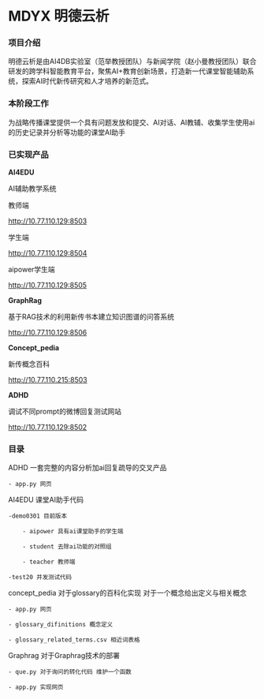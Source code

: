 # MDYX 明德云析


### 项目介绍
明德云析是由AI4DB实验室（范举教授团队）与新闻学院（赵小曼教授团队）联合研发的跨学科智能教育平台，聚焦AI+教育创新场景，打造新一代课堂智能辅助系统，探索AI时代新传研究和人才培养的新范式。

### 本阶段工作
为战略传播课堂提供一个具有问题发放和提交、AI对话、AI教辅、收集学生使用ai的历史记录并分析等功能的课堂AI助手


### 已实现产品

**AI4EDU** 

AI辅助教学系统

教师端  

http://10.77.110.129:8503

学生端    

http://10.77.110.129:8504

aipower学生端  

http://10.77.110.129:8505



**GraphRag** 

基于RAG技术的利用新传书本建立知识图谱的问答系统

http://10.77.110.129:8506

**Concept_pedia** 

新传概念百科

http://10.77.110.215:8503

**ADHD**   

调试不同prompt的微博回复测试网站

http://10.77.110.129:8502

### 目录
ADHD 一套完整的内容分析加ai回复疏导的交叉产品

    - app.py 网页


AI4EDU 课堂AI助手代码 

    -demo0301 目前版本

        - aipower 具有ai课堂助手的学生端
     
        - student 去除ai功能的对照组
     
        - teacher 教师端
     
    -test20 并发测试代码

concept_pedia 对于glossary的百科化实现 对于一个概念给出定义与相关概念

    - app.py 网页
  
    - glossary_difinitions 概念定义
  
    - glossary_related_terms.csv 相近词表格


Graphrag 对于Graphrag技术的部署

    - que.py 对于询问的转化代码 维护一个函数
    
    - app.py 实现网页

